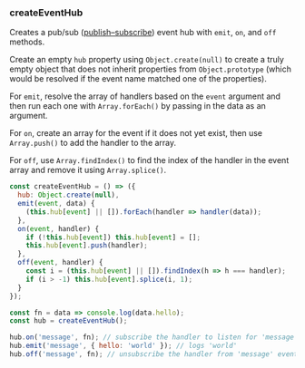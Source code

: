 ### createEventHub

Creates a pub/sub ([publish–subscribe](https://en.wikipedia.org/wiki/Publish%E2%80%93subscribe_pattern)) event hub with `emit`, `on`, and `off` methods.

Create an empty `hub` property using `Object.create(null)` to create a truly empty object that does not inherit properties from `Object.prototype` (which would be resolved if the event name matched one of the properties).

For `emit`, resolve the array of handlers based on the `event` argument and then run
each one with `Array.forEach()` by passing in the data as an argument.

For `on`, create an array for the event if it does not yet exist, then use `Array.push()` to add the handler
to the array.

For `off`, use `Array.findIndex()` to find the index of the handler in the event array and remove it using `Array.splice()`.

```js
const createEventHub = () => ({
  hub: Object.create(null),
  emit(event, data) {
    (this.hub[event] || []).forEach(handler => handler(data));
  },
  on(event, handler) {
    if (!this.hub[event]) this.hub[event] = [];
    this.hub[event].push(handler);
  },
  off(event, handler) {
    const i = (this.hub[event] || []).findIndex(h => h === handler);
    if (i > -1) this.hub[event].splice(i, 1);
  }
});
```

```js
const fn = data => console.log(data.hello);
const hub = createEventHub();

hub.on('message', fn); // subscribe the handler to listen for 'message' events
hub.emit('message', { hello: 'world' }); // logs 'world'
hub.off('message', fn); // unsubscribe the handler from 'message' events
```
